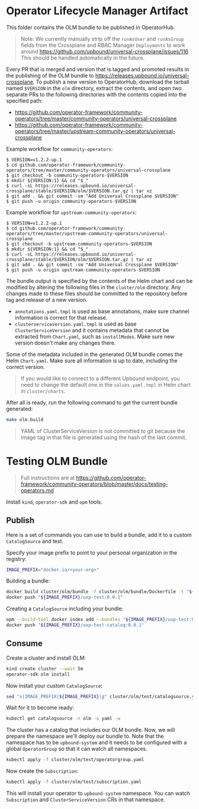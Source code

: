 # Operator Lifecycle Manager Artifact

This folder contains the OLM bundle to be published in OperatorHub.

> Note: We currently manually strip off the `runAsUser` and `runAsGroup` fields
> from the Crossplane and RBAC Manager `Deployments` to work around
> https://github.com/upbound/universal-crossplane/issues/116. This should be
> handled automatically in the future. 

Every PR that is merged and version that is tagged and promoted results in the
publishing of the OLM bundle to
https://releases.upbound.io/universal-crossplane. To publish a new version to
OperatorHub, download the tarball named `$VERSION` in the `olm` directory,
extract the contents, and open two separate PRs to the following directories
with the contents copied into the specified path:
* https://github.com/operator-framework/community-operators/tree/master/community-operators/universal-crossplane
* https://github.com/operator-framework/community-operators/tree/master/upstream-community-operators/universal-crossplane


Example workflow for `community-operators`:

```
$ VERSION=v1.2.2-up.1
$ cd github.com/operator-framework/community-operators/tree/master/community-operators/universal-crossplane
$ git checkout -b community-operators-$VERSION
$ mkdir ${VERSION:1} && cd "$_"
$ curl -sL https://releases.upbound.io/universal-crossplane/stable/$VERSION/olm/$VERSION.tar.gz | tar xz
$ git add . && git commit -sm "Add Universal Crossplane $VERSION"
$ git push -u origin community-operators-$VERSION
```

Example workflow for `upstream-community-operators`:

```
$ VERSION=v1.2.2-up.1
$ cd github.com/operator-framework/community-operators/tree/master/upstream-community-operators/universal-crossplane
$ git checkout -b upstream-community-operators-$VERSION
$ mkdir ${VERSION:1} && cd "$_"
$ curl -sL https://releases.upbound.io/universal-crossplane/stable/$VERSION/olm/$VERSION.tar.gz | tar xz
$ git add . && git commit -sm "Add Universal Crossplane $VERSION"
$ git push -u origin upstream-community-operators-$VERSION
```

The bundle output is specified by the contents of the Helm chart and can be
modified by altering the following files in the `cluster/olm` directory. Any
changes made to these files should be committed to the repository before tag and
release of a new version.
* `annotations.yaml.tmpl` is used as base annotations, make sure channel
  information is correct for that release.
* `clusterserviceversion.yaml.tmpl` is used as base `ClusterServiceVersion` and
  it contains metadata that cannot be extracted from `Chart.yaml`, such as
  `installModes`. Make sure new version doesn't make any changes there.

Some of the metadata included in the generated OLM bundle comes the Helm
`Chart.yaml`. Make sure all information is up to date, including the correct
version. 

> If you would like to connect to a different Upbound endpoint, you need to
> change the default one in the `values.yaml.tmpl` in Helm chart in
> `cluster/charts`.

After all is ready, run the following command to get the current bundle
generated:
```bash
make olm.build
```

> YAML of ClusterServiceVersion is not committed to git because the image tag in
> that file is generated using the hash of the last commit.

# Testing OLM Bundle

> Full instructions are at https://github.com/operator-framework/community-operators/blob/master/docs/testing-operators.md

Install `kind`, `operator-sdk` and `opm` tools.

## Publish

Here is a set of commands you can use to build a bundle, add it to a custom
`CatalogSource` and test.

Specify your image prefix to point to your personal organization in the registry:
```bash
IMAGE_PREFIX="docker.io/<your-org>"
```

Building a bundle:
```bash
docker build cluster/olm/bundle -f cluster/olm/bundle/Dockerfile -t "${IMAGE_PREFIX}/uxp-test:0.0.1"
docker push "${IMAGE_PREFIX}/uxp-test:0.0.1"
```

Creating a `CatalogSource` including your bundle:
```bash
opm --build-tool docker index add --bundles "${IMAGE_PREFIX}/uxp-test:0.0.1" --tag "${IMAGE_PREFIX}/uxp-test-catalog:0.0.1"
docker push "${IMAGE_PREFIX}/uxp-test-catalog:0.0.1"
```

## Consume

Create a cluster and install OLM:
```bash
kind create cluster --wait 5m
operator-sdk olm install
```

Now install your custom `CatalogSource`:
```bash
sed "s|IMAGE_PREFIX|${IMAGE_PREFIX}|g" cluster/olm/test/catalogsource.yaml | kubectl apply -f -
```

Wait for it to become ready:
```bash
kubectl get catalogsource -n olm -o yaml -w
```

The cluster has a catalog that includes our OLM bundle. Now, we will prepare the
namespace we'll deploy our bundle to. Note that the namespace has to be `upbound-system`
and it needs to be configured with a global `OperatorGroup` so that it can watch
all namespaces.
```bash
kubectl apply -f cluster/olm/test/operatorgroup.yaml
```

Now create the `Subscription`:
```bash
kubectl apply -f cluster/olm/test/subscription.yaml
```

This will install your operator to `upbound-system` namespace. You can watch
`Subscription` and `ClusterServiceVersion` CRs in that namespace.